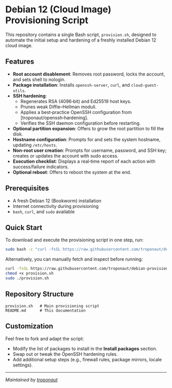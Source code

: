 # Debian 12 (Cloud Image) Provisioning Script

This repository contains a single Bash script, `provision.sh`, designed to automate the initial setup and hardening of a freshly installed Debian 12 cloud image.

## Features

- **Root account disablement**: Removes root password, locks the account, and sets shell to nologin.
- **Package installation**: Installs `openssh-server`, `curl`, and `cloud-guest-utils`.
- **SSH hardening**:
  - Regenerates RSA (4096‑bit) and Ed25519 host keys.
  - Prunes weak Diffie–Hellman moduli.
  - Applies a best‑practice OpenSSH configuration from [troponaut/openssh‑hardening].
  - Verifies the SSH daemon configuration before restarting.
- **Optional partition expansion**: Offers to grow the root partition to fill the disk.
- **Hostname configuration**: Prompts for and sets the system hostname, updating `/etc/hosts`.
- **Non‑root user creation**: Prompts for username, password, and SSH key; creates or updates the account with sudo access.
- **Execution checklist**: Displays a real‑time report of each action with success/failure indicators.
- **Optional reboot**: Offers to reboot the system at the end.

## Prerequisites

- A fresh Debian 12 (Bookworm) installation
- Internet connectivity during provisioning
- `bash`, `curl`, and `sudo` available

## Quick Start

To download and execute the provisioning script in one step, run:

```bash
sudo bash -c "curl -fsSL https://raw.githubusercontent.com/troponaut/debian-provisioning/main/provision.sh | bash"
```

Alternatively, you can manually fetch and inspect before running:

```bash
curl -fsSL https://raw.githubusercontent.com/troponaut/debian-provisioning/main/provision.sh -o provision.sh
chmod +x provision.sh
sudo ./provision.sh
```

## Repository Structure

```
provision.sh   # Main provisioning script
README.md      # This documentation
```

## Customization

Feel free to fork and adapt the script:

- Modify the list of packages to install in the **Install packages** section.
- Swap out or tweak the OpenSSH hardening rules.
- Add additional setup steps (e.g., firewall rules, package mirrors, locale settings).

---

*Maintained by [troponaut](https://github.com/troponaut)*
